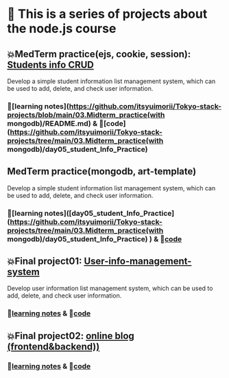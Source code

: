 # 🚀 This is a series of projects about the node.js course



## 💥MedTerm practice(ejs, cookie, session): [Students info CRUD](https://github.com/itsyuimorii/Tokyo-stack-projects/tree/main/midterm_practice)

Develop a simple student information list management system, which can be used to add, delete, and check user information.

### 📝[learning notes](https://github.com/itsyuimorii/Tokyo-stack-projects/blob/main/03.Midterm_practice(with mongodb)/README.md) & 🤖[code](https://github.com/itsyuimorii/Tokyo-stack-projects/tree/main/03.Midterm_practice(with mongodb)/day05_student_Info_Practice)





## MedTerm practice(mongodb, art-template)

Develop a simple student information list management system, which can be used to add, delete, and check user information.

### 📝[learning notes]([day05_student_Info_Practice](https://github.com/itsyuimorii/Tokyo-stack-projects/tree/main/03.Midterm_practice(with mongodb)/day05_student_Info_Practice) ) & 🤖[code]() 





## 💥Final project01: [User-info-management-system](https://github.com/itsyuimorii/Tokyo-stack-projects/tree/main/User-info-management-system)

Develop user information list management system, which can be used to add, delete, and check user information.

### 📝[learning notes]([README.md](https://github.com/itsyuimorii/Tokyo-stack-projects/blob/main/User-info-management-system/README.md)) & 🤖[code](https://github.com/itsyuimorii/Tokyo-stack-projects/tree/main/User-info-management-system/code)



## 💥Final project02: [online blog (frontend&backend))](https://github.com/itsyuimorii/Tokyo-stack-projects/tree/main/User-info-management-system)

### 📝[learning notes](https://github.com/itsyuimorii/Tokyo-stack-projects/blob/main/User-info-management-system/final_project%20notes.md) & 🤖[code](https://github.com/itsyuimorii/Tokyo-stack-projects/tree/main/User-info-management-system/code)
